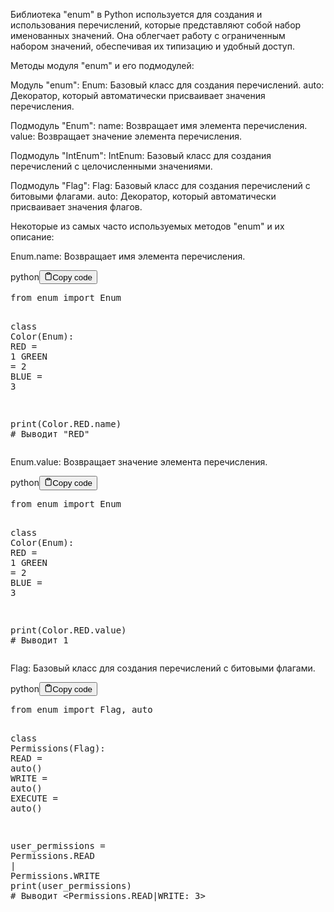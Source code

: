<p>Библиотека "enum" в Python используется для создания и использования перечислений,
которые представляют собой набор именованных значений.
Она облегчает работу с ограниченным набором значений, обеспечивая их типизацию и удобный доступ.</p>
<p>Методы модуля "enum" и его подмодулей:</p>
<p>Модуль "enum":
Enum: Базовый класс для создания перечислений.
auto: Декоратор, который автоматически присваивает значения перечисления.</p>
<p>Подмодуль "Enum":
name: Возвращает имя элемента перечисления.
value: Возвращает значение элемента перечисления.</p>
<p>Подмодуль "IntEnum":
IntEnum: Базовый класс для создания перечислений с целочисленными значениями.</p>
<p>Подмодуль "Flag":
Flag: Базовый класс для создания перечислений с битовыми флагами.
auto: Декоратор, который автоматически присваивает значения флагов.</p>
<p>Некоторые из самых часто используемых методов "enum" и их описание:</p>
<p>Enum.name: Возвращает имя элемента перечисления.</p>
<div class="code-element"><div class="lang-line"><text>python</text><button class="copy-button" id="code70b" onclick="copyCode(code70, code70b)"><svg stroke="currentColor" fill="none" stroke-width="2" viewBox="0 0 24 24" stroke-linecap="round" stroke-linejoin="round" class="h-4 w-4" height="1em" width="1em" xmlns="http://www.w3.org/2000/svg"><path d="M16 4h2a2 2 0 0 1 2 2v14a2 2 0 0 1-2 2H6a2 2 0 0 1-2-2V6a2 2 0 0 1 2-2h2"></path><rect x="8" y="2" width="8" height="4" rx="1" ry="1"></rect></svg><text>Copy code</text></button></div><div class="code" id="code70"><div class="highlight"><pre><span></span><span class="kn">from</span> <span class="nn">enum</span> <span class="kn">import</span> <span class="n">Enum</span>

<span class="k">class</span> <span class="nc">Color</span><span class="p">(</span><span class="n">Enum</span><span class="p">):</span>
    <span class="n">RED</span> <span class="o">=</span> <span class="mi">1</span>
    <span class="n">GREEN</span> <span class="o">=</span> <span class="mi">2</span>
    <span class="n">BLUE</span> <span class="o">=</span> <span class="mi">3</span>

<span class="nb">print</span><span class="p">(</span><span class="n">Color</span><span class="o">.</span><span class="n">RED</span><span class="o">.</span><span class="n">name</span><span class="p">)</span>  <span class="c1"># Выводит &quot;RED&quot;</span>
</pre></div></div></div>

<p>Enum.value: Возвращает значение элемента перечисления.</p>
<div class="code-element"><div class="lang-line"><text>python</text><button class="copy-button" id="code71b" onclick="copyCode(code71, code71b)"><svg stroke="currentColor" fill="none" stroke-width="2" viewBox="0 0 24 24" stroke-linecap="round" stroke-linejoin="round" class="h-4 w-4" height="1em" width="1em" xmlns="http://www.w3.org/2000/svg"><path d="M16 4h2a2 2 0 0 1 2 2v14a2 2 0 0 1-2 2H6a2 2 0 0 1-2-2V6a2 2 0 0 1 2-2h2"></path><rect x="8" y="2" width="8" height="4" rx="1" ry="1"></rect></svg><text>Copy code</text></button></div><div class="code" id="code71"><div class="highlight"><pre><span></span><span class="kn">from</span> <span class="nn">enum</span> <span class="kn">import</span> <span class="n">Enum</span>

<span class="k">class</span> <span class="nc">Color</span><span class="p">(</span><span class="n">Enum</span><span class="p">):</span>
    <span class="n">RED</span> <span class="o">=</span> <span class="mi">1</span>
    <span class="n">GREEN</span> <span class="o">=</span> <span class="mi">2</span>
    <span class="n">BLUE</span> <span class="o">=</span> <span class="mi">3</span>

<span class="nb">print</span><span class="p">(</span><span class="n">Color</span><span class="o">.</span><span class="n">RED</span><span class="o">.</span><span class="n">value</span><span class="p">)</span>  <span class="c1"># Выводит 1</span>
</pre></div></div></div>

<p>Flag: Базовый класс для создания перечислений с битовыми флагами.</p>
<div class="code-element"><div class="lang-line"><text>python</text><button class="copy-button" id="code72b" onclick="copyCode(code72, code72b)"><svg stroke="currentColor" fill="none" stroke-width="2" viewBox="0 0 24 24" stroke-linecap="round" stroke-linejoin="round" class="h-4 w-4" height="1em" width="1em" xmlns="http://www.w3.org/2000/svg"><path d="M16 4h2a2 2 0 0 1 2 2v14a2 2 0 0 1-2 2H6a2 2 0 0 1-2-2V6a2 2 0 0 1 2-2h2"></path><rect x="8" y="2" width="8" height="4" rx="1" ry="1"></rect></svg><text>Copy code</text></button></div><div class="code" id="code72"><div class="highlight"><pre><span></span><span class="kn">from</span> <span class="nn">enum</span> <span class="kn">import</span> <span class="n">Flag</span><span class="p">,</span> <span class="n">auto</span>

<span class="k">class</span> <span class="nc">Permissions</span><span class="p">(</span><span class="n">Flag</span><span class="p">):</span>
    <span class="n">READ</span> <span class="o">=</span> <span class="n">auto</span><span class="p">()</span>
    <span class="n">WRITE</span> <span class="o">=</span> <span class="n">auto</span><span class="p">()</span>
    <span class="n">EXECUTE</span> <span class="o">=</span> <span class="n">auto</span><span class="p">()</span>

<span class="n">user_permissions</span> <span class="o">=</span> <span class="n">Permissions</span><span class="o">.</span><span class="n">READ</span> <span class="o">|</span> <span class="n">Permissions</span><span class="o">.</span><span class="n">WRITE</span>
<span class="nb">print</span><span class="p">(</span><span class="n">user_permissions</span><span class="p">)</span>  <span class="c1"># Выводит &lt;Permissions.READ|WRITE: 3&gt;</span>
</pre></div></div></div>